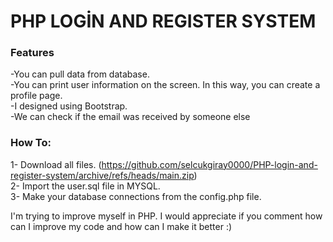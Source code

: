 # PHP LOGİN AND REGISTER SYSTEM

###  Features <br>
-You can pull data from database. <br>
-You can print user information on the screen. In this way, you can create a profile page.<br>
-I designed using Bootstrap. <br>
-We can check if the email was received by someone else <br>
### How To: <br>
1- Download all files. (https://github.com/selcukgiray0000/PHP-login-and-register-system/archive/refs/heads/main.zip)<br>
2- Import the user.sql file in MYSQL. <br>
3- Make your database connections from the config.php file.

I'm trying to improve myself in PHP. I would appreciate if you comment how can I improve my code and how can I make it better :)
